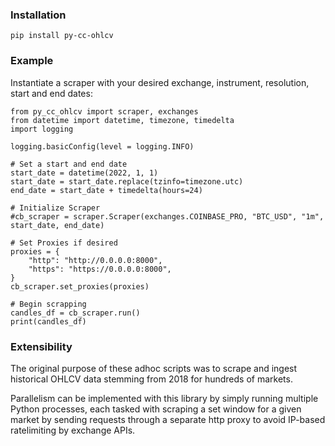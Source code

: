 ### Installation

```
pip install py-cc-ohlcv
```

### Example

Instantiate a scraper with your desired exchange, instrument, resolution, start and end dates:

```
from py_cc_ohlcv import scraper, exchanges
from datetime import datetime, timezone, timedelta
import logging

logging.basicConfig(level = logging.INFO)

# Set a start and end date
start_date = datetime(2022, 1, 1)
start_date = start_date.replace(tzinfo=timezone.utc)
end_date = start_date + timedelta(hours=24)

# Initialize Scraper
#cb_scraper = scraper.Scraper(exchanges.COINBASE_PRO, "BTC_USD", "1m", start_date, end_date)

# Set Proxies if desired
proxies = {
    "http": "http://0.0.0.0:8000",
    "https": "https://0.0.0.0:8000",
}
cb_scraper.set_proxies(proxies)

# Begin scrapping
candles_df = cb_scraper.run()
print(candles_df)

```

### Extensibility

The original purpose of these adhoc scripts was to scrape and ingest historical OHLCV data stemming from 2018 for hundreds of markets. 

Parallelism can be implemented with this library by simply running multiple Python processes, each tasked with scraping a set window for a given market by sending requests through a separate http proxy to avoid IP-based ratelimiting by exchange APIs.
